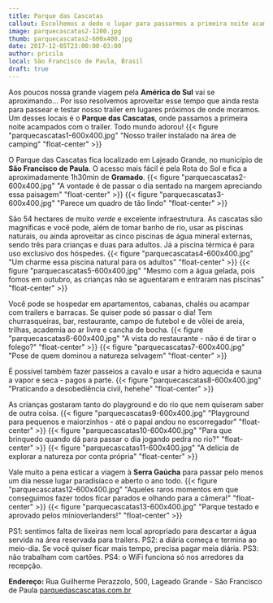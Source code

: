 ```yaml
---
title: Parque das Cascatas
callout: Escolhemos a dedo o lugar para passarmos a primeira noite acampados com o trailer...
image: parquecascatas2-1200.jpg
thumb: parquecascatas2-600x400.jpg
date: 2017-12-05T23:00:00-03:00
author: pricila
local: São Francisco de Paula, Brasil
draft: true
---
```


Aos poucos nossa grande viagem pela **América do Sul** vai se aproximando... Por isso resolvemos aproveitar esse tempo que ainda resta para passear e testar nosso trailer em lugares próximos de onde moramos. Um desses locais é o **Parque das Cascatas**, onde passamos a primeira noite acampados com o trailer. Todo mundo adorou!
{{< figure "parquecascatas1-600x400.jpg" "Nosso trailer instalado na área de camping" "float-center" >}}

O Parque das Cascatas fica localizado em Lajeado Grande, no município de **São Francisco de Paula**. O acesso mais fácil é pela Rota do Sol e fica a aproximadamente 1h30min de **Gramado**.
{{< figure "parquecascatas2-600x400.jpg" "A vontade é de passar o dia sentado na margem apreciando essa paisagem" "float-center" >}}
{{< figure "parquecascatas3-600x400.jpg" "Parece um quadro de tão lindo" "float-center" >}}

São 54 hectares de muito *verde* e excelente infraestrutura. As cascatas são magníficas e você pode, além de tomar banho de rio, usar as piscinas naturais, ou ainda aproveitar as cinco piscinas de água mineral externas, sendo três para crianças e duas para adultos. Já a piscina térmica é para uso exclusivo dos hóspedes. 
{{< figure "parquecascatas4-600x400.jpg" "Um charme essa piscina natural para os adultos" "float-center" >}}
{{< figure "parquecascatas5-600x400.jpg" "Mesmo com a água gelada, pois fomos em outubro, as crianças não se aguentaram e entraram nas piscinas" "float-center" >}}

Você pode se hospedar em apartamentos, cabanas, chalés ou acampar com trailers e barracas. Se quiser pode só passar o dia! Tem churrasqueiras, bar, restaurante, campo de futebol e de vôlei de areia, trilhas, academia ao ar livre e cancha de bocha. 
{{< figure "parquecascatas6-600x400.jpg" "A vista do restaurante - não é de tirar o folego?" "float-center" >}}
{{< figure "parquecascatas7-600x400.jpg" "Pose de quem dominou a natureza selvagem" "float-center" >}}

É possível também fazer passeios a cavalo e usar a hidro aquecida e sauna a vapor e seca - pagos a parte. 
{{< figure "parquecascatas8-600x400.jpg" "Praticando a desobediência civil, hehehe" "float-center" >}}

As crianças gostaram tanto do playground e do rio que nem quiseram saber de outra coisa. 
{{< figure "parquecascatas9-600x400.jpg" "Playground para pequenos e maiorzinhos - até o papai andou no escorregador" "float-center" >}}
{{< figure "parquecascatas10-600x400.jpg" "Para que brinquedo quando dá para passar o dia jogando pedra no rio?" "float-center" >}}
{{< figure "parquecascatas11-600x400.jpg" "A delícia de explorar a natureza por conta própria" "float-center" >}}

Vale muito a pena esticar a viagem à **Serra Gaúcha** para passar pelo menos um dia nesse lugar paradisíaco e aberto o ano todo.
{{< figure "parquecascatas12-600x400.jpg" "Aqueles raros momentos em que conseguimos fazer todos ficar parados e olhando para a câmera!" "float-center" >}}
{{< figure "parquecascatas13-600x400.jpg" "Parque testado e aprovado pelos minioverlanders!" "float-center" >}}

PS1: sentimos falta de lixeiras nem local apropriado para descartar a água servida na área reservada para trailers.
PS2: a diária começa e termina ao meio-dia. Se você quiser ficar mais tempo, precisa pagar meia diária.
PS3: não trabalham com cartões.
PS4: o WiFi funciona só nos arredores da recepção.

**Endereço:** Rua Guilherme Perazzolo, 500, Lageado Grande - São Francisco de Paula
[parquedascascatas.com.br](http://parquedascascatas.com.br)

